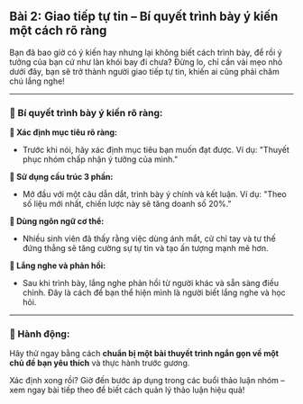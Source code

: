 ## Bài 2: Giao tiếp tự tin – Bí quyết trình bày ý kiến một cách rõ ràng  

Bạn đã bao giờ có ý kiến hay nhưng lại không biết cách trình bày, để rồi ý tưởng của bạn cứ như làn khói bay đi chưa? Đừng lo, chỉ cần vài mẹo nhỏ dưới đây, bạn sẽ trở thành người giao tiếp tự tin, khiến ai cũng phải chăm chú lắng nghe!

---

### 📌 Bí quyết trình bày ý kiến rõ ràng:

**🔹 Xác định mục tiêu rõ ràng:**
- Trước khi nói, hãy xác định mục tiêu bạn muốn đạt được. Ví dụ: "Thuyết phục nhóm chấp nhận ý tưởng của mình."

**🔹 Sử dụng cấu trúc 3 phần:**
- Mở đầu với một câu dẫn dắt, trình bày ý chính và kết luận. Ví dụ: "Theo số liệu mới nhất, chiến lược này sẽ tăng doanh số 20%."

**🔹 Dùng ngôn ngữ cơ thể:**
- Nhiều sinh viên đã thấy rằng việc dùng ánh mắt, cử chỉ tay và tư thế đứng thẳng sẽ tăng cường sự tự tin và tạo ấn tượng mạnh mẽ hơn.

**🔹 Lắng nghe và phản hồi:**
- Sau khi trình bày, lắng nghe phản hồi từ người khác và sẵn sàng điều chỉnh. Đây là cách để bạn thể hiện mình là người biết lắng nghe và học hỏi.

---

### 🚀 Hành động:

Hãy thử ngay bằng cách **chuẩn bị một bài thuyết trình ngắn gọn về một chủ đề bạn yêu thích** và thực hành trước gương.

Xác định xong rồi? Giờ đến bước áp dụng trong các buổi thảo luận nhóm – xem ngay bài tiếp theo để biết cách quản lý thảo luận hiệu quả!